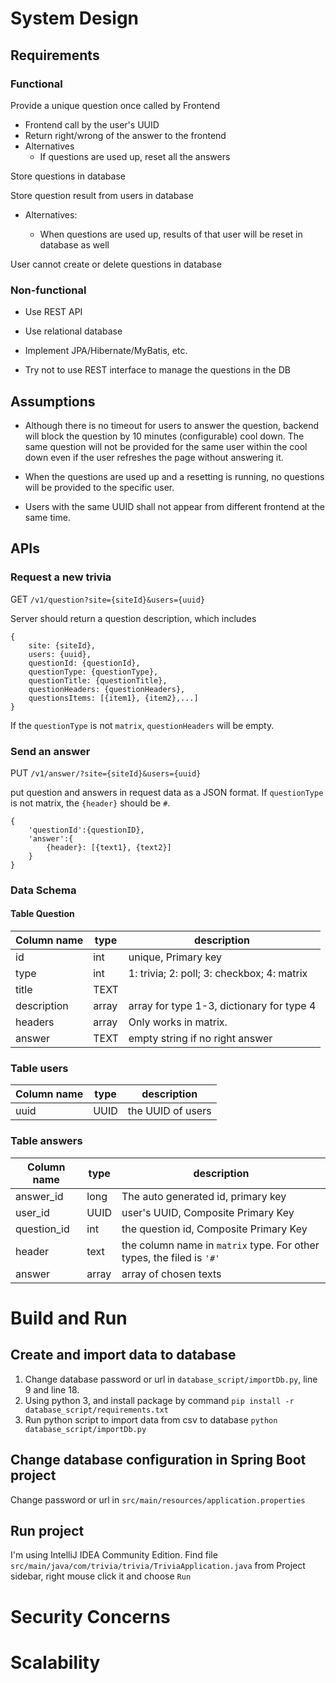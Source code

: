 # System Design

## Requirements

### Functional

Provide a unique question once called by Frontend

- Frontend call by the user's UUID
- Return right/wrong of the answer to the frontend
- Alternatives
  - If questions are used up, reset all the answers

Store questions in database

Store question result from users in database

- Alternatives:
  
  - When questions are used up, results of that user
    will be reset in database as well

User cannot create or delete questions in database

### Non-functional

- Use REST API

- Use relational database

- Implement JPA/Hibernate/MyBatis, etc.

- Try not to use REST interface to manage the questions in the DB

## Assumptions

- Although there is no timeout for users to answer the question, backend will block the question by 10 minutes (configurable) cool down. The same question will not be provided for the same user within the cool down even if the user refreshes the page without answering it.

- When the questions are used up and a resetting is running, no questions will be provided to the specific user.

- Users with the same UUID shall not appear from different frontend at the same time.

## APIs

### Request a new trivia

GET `/v1/question?site={siteId}&users={uuid}`

Server should return a question description, which includes

```text
{
    site: {siteId},
    users: {uuid},
    questionId: {questionId},
    questionType: {questionType},
    questionTitle: {questionTitle},
    questionHeaders: {questionHeaders},
    questionsItems: [{item1}, {item2},...]
}
```

If the `questionType` is not `matrix`,  `questionHeaders` will be empty. 

### Send an answer
PUT `/v1/answer/?site={siteId}&users={uuid}`

put question and answers in request data as a JSON format. If `questionType` is not matrix, the `{header}` should be `#`.
```text
{
    'questionId':{questionID},
    'answer':{
        {header}: [{text1}, {text2}]
    }
}
```

### Data Schema

#### Table Question

| Column name | type  | description                 |
|-------------|-------|-----------------------------|
| id | int   | unique, Primary key         |
| type        | int   | 1: trivia; 2: poll; 3: checkbox; 4: matrix |
| title       | TEXT  |                             |
| description | array | array for type 1-3, dictionary for type 4 |
| headers     | array | Only works in matrix.       |
| answer      | TEXT  | empty string if no right answer |

### Table users

| Column name | type | description       |
| ----------- | ---- |-------------------|
| uuid        | UUID | the UUID of users |

### Table answers

| Column name | type  | description                                                           |
|-------------|-------|-----------------------------------------------------------------------|
| answer_id   | long  | The auto generated id, primary key                                    |
| user_id     | UUID  | user's UUID, Composite Primary Key                                    |
| question_id | int   | the question id, Composite Primary Key                                |
| header      | text  | the column name in `matrix` type. For other types, the filed is `'#'` |
| answer      | array | array of chosen texts                                                 |



# Build and Run
## Create and import data to database
1. Change database password or url in `database_script/importDb.py`, line 9 and line 18.
2. Using python 3, and install package by command `pip install -r database_script/requirements.txt`
3. Run python script to import data from csv to database `python database_script/importDb.py`

## Change database configuration in Spring Boot project
Change password or url in `src/main/resources/application.properties`

## Run project
I'm using IntelliJ IDEA Community Edition. Find file `src/main/java/com/trivia/trivia/TriviaApplication.java` from Project sidebar, right mouse click it and choose `Run` 

# Security Concerns

# Scalability

